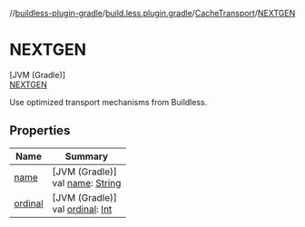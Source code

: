 //[buildless-plugin-gradle](../../../../index.md)/[build.less.plugin.gradle](../../index.md)/[CacheTransport](../index.md)/[NEXTGEN](index.md)

# NEXTGEN

[JVM (Gradle)]\
[NEXTGEN](index.md)

Use optimized transport mechanisms from Buildless.

## Properties

| Name | Summary |
|---|---|
| [name](../../../org.gradle.kotlin.dsl/-pkgst-ecosystem/-n-p-m/index.md#-372974862%2FProperties%2F73423754) | [JVM (Gradle)]<br>val [name](../../../org.gradle.kotlin.dsl/-pkgst-ecosystem/-n-p-m/index.md#-372974862%2FProperties%2F73423754): [String](https://kotlinlang.org/api/latest/jvm/stdlib/kotlin/-string/index.html) |
| [ordinal](../../../org.gradle.kotlin.dsl/-pkgst-ecosystem/-n-p-m/index.md#-739389684%2FProperties%2F73423754) | [JVM (Gradle)]<br>val [ordinal](../../../org.gradle.kotlin.dsl/-pkgst-ecosystem/-n-p-m/index.md#-739389684%2FProperties%2F73423754): [Int](https://kotlinlang.org/api/latest/jvm/stdlib/kotlin/-int/index.html) |
